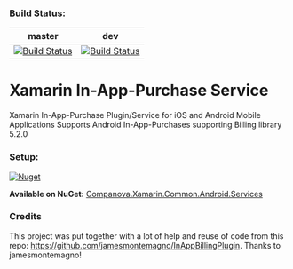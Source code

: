 ### Build Status:

master | dev
------------ | -------------
[![Build Status](https://dev.azure.com/cn-github-builds/GitHub%20Builds/_apis/build/status/companova.XamarinInAppPurchaseService?branchName=master)](https://dev.azure.com/cn-github-builds/GitHub%20Builds/_build/latest?definitionId=2&branchName=master)|[![Build Status](https://dev.azure.com/cn-github-builds/GitHub%20Builds/_apis/build/status/companova.XamarinInAppPurchaseService?branchName=dev)](https://dev.azure.com/cn-github-builds/GitHub%20Builds/_build/latest?definitionId=2&branchName=dev)

# Xamarin In-App-Purchase Service
Xamarin In-App-Purchase Plugin/Service for iOS and Android Mobile Applications
Supports Android In-App-Purchases supporting Billing library 5.2.0

### Setup:
<a href="https://www.nuget.org/packages/Companova.Xamarin.InAppPurchase.Service/">
  <img alt="Nuget" src="https://img.shields.io/nuget/v/Companova.Xamarin.InAppPurchase.Service">
</a>

**Available on NuGet:** [Companova.Xamarin.Common.Android.Services](https://www.nuget.org/packages/Companova.Xamarin.InAppPurchase.Service/)


### Credits
This project was put together with a lot of help and reuse of code from this repo: https://github.com/jamesmontemagno/InAppBillingPlugin. Thanks to jamesmontemagno!
